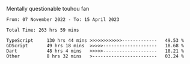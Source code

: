 Mentally questionable touhou fan

<!--START_SECTION:waka-->

```text
From: 07 November 2022 - To: 15 April 2023

Total Time: 263 hrs 59 mins

TypeScript     130 hrs 44 mins >>>>>>>>>>>>-------------   49.53 %
GDScript       49 hrs 18 mins  >>>>>--------------------   18.68 %
Dart           48 hrs 4 mins   >>>>>--------------------   18.21 %
Other          8 hrs 32 mins   >------------------------   03.24 %
```

<!--END_SECTION:waka-->
